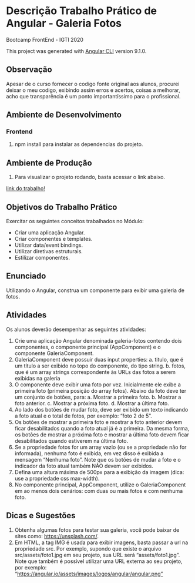 # Descrição Trabalho Prático de Angular - Galeria Fotos

Bootcamp FrontEnd - IGTI 2020

This project was generated with [Angular CLI](https://github.com/angular/angular-cli) version 9.1.0.

## Observação

Apesar de o curso fornecer o codigo fonte original aos alunos, procurei deixar o meu codigo, exibindo assim erros e acertos, coisas a melhorar, acho que transparência é um ponto importantíssimo para o profissional.

## Ambiente de Desenvolvimento

### Frontend

1. npm install para instalar as dependencias do projeto.

## Ambiente de Produção

1. Para visualizar o projeto rodando, basta acessar o link abaixo.

[link do trabalho!](https://fabi-igti-angular-trabalho.web.app/)

## Objetivos do Trabalho Prático

Exercitar os seguintes conceitos trabalhados no Módulo:

- Criar uma aplicação Angular.
- Criar componentes e templates.
- Utilizar data/event bindings.
- Utilizar diretivas estruturais.
- Estilizar componentes.

## Enunciado

Utilizando o Angular, construa um componente para exibir uma galeria de fotos.

## Atividades

Os alunos deverão desempenhar as seguintes atividades:

1. Crie uma aplicação Angular denominada galeria-fotos contendo dois componentes, o componente principal (AppComponent) e o componente GaleriaComponent.
2. GaleriaComponent deve possuir duas input properties:
   a. titulo, que é um título a ser exibido no topo do componente, do tipo string.
   b. fotos, que é um array strings correspondente às URLs das fotos a serem
   exibidas na galeria
3. O componente deve exibir uma foto por vez. Inicialmente ele exibe a primeira foto (primeira posição do array fotos). Abaixo da foto deve ter um conjunto de botões, para:
   a. Mostrar a primeira foto.
   b. Mostrar a foto anterior.
   c. Mostrar a próxima foto.
   d. Mostrar a última foto.
4. Ao lado dos botões de mudar foto, deve ser exibido um texto indicando a foto atual e o total de fotos, por exemplo: “foto 2 de 5”.
5. Os botões de mostrar a primeira foto e mostrar a foto anterior devem ficar
   desabilitados quando a foto atual já é a primeira. Da mesma forma, os botões de
   mostrar a próxima foto e mostrar a última foto devem ficar desabilitados quando
   estiverem na última foto.
6. Se a propriedade fotos for um array vazio (ou se a propriedade não for informada), nenhuma foto é exibida, em vez disso é exibida a mensagem “Nenhuma foto”. Note que os botões de mudar a foto e o indicador da foto atual também NÃO devem ser exibidos.
7. Defina uma altura máxima de 500px para a exibição da imagem (dica: use a
   propriedade css max-width).
8. No componente principal, AppComponent, utilize o GaleriaComponent em ao menos
   dois cenários: com duas ou mais fotos e com nenhuma foto.

## Dicas e Sugestões

1. Obtenha algumas fotos para testar sua galeria, você pode baixar de sites como:
   https://unsplash.com/.
2. Em HTML, a tag IMG é usada para exibir imagens, basta passar a url na propriedade src. Por exemplo, supondo que existe o arquivo src/assets/foto1.jpg em seu projeto, sua URL será “assets/foto1.jpg”. Note que também é possível utilizar uma URL externa ao seu projeto, por exemplo:
   “https://angular.io/assets/images/logos/angular/angular.png”
